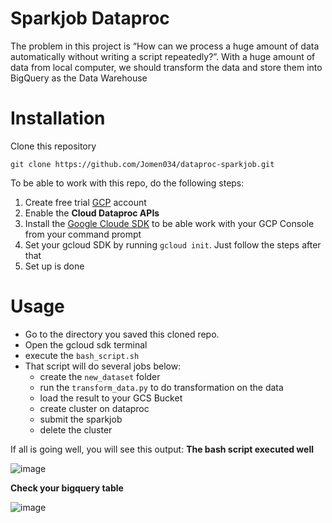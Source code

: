 # Sparkjob Dataproc
The problem in this project is “How can we process a huge amount of data automatically without writing a script repeatedly?”. With a huge amount of data from local computer, we should transform the data and store them into BigQuery as the Data Warehouse

# Installation
Clone this repository

```
git clone https://github.com/Jomen034/dataproc-sparkjob.git
```

To be able to work with this repo, do the following steps:
1. Create free trial [GCP](https://cloud.google.com/) account
2. Enable the **Cloud Dataproc APIs**
3. Install the [Google Cloude SDK](https://cloud.google.com/sdk/docs/install) to be able work with your GCP Console from your command prompt
4. Set your gcloud SDK by running `gcloud init`. Just follow the steps after that
6. Set up is done

# Usage
* Go to the directory you saved this cloned repo. 
* Open the gcloud sdk terminal
* execute the `bash_script.sh`
* That script will do several jobs below:
  * create the `new_dataset` folder
  * run the `transform_data.py` to do transformation on the data
  * load the result to your GCS Bucket
  * create cluster on dataproc
  * submit the sparkjob
  * delete the cluster
 
If all is going well, you will see this output:
**The bash script executed well**

![image](https://user-images.githubusercontent.com/71366136/116690946-56de9f00-a9e4-11eb-92f0-d689acd94b07.png)

**Check your bigquery table**

![image](https://user-images.githubusercontent.com/71366136/116691063-7ece0280-a9e4-11eb-80e7-5434ffcc2137.png)

